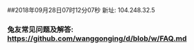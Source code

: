 ##2018年09月28日07时12分07秒 新址: 104.248.32.5
### 兔友常见问题及解答: https://github.com/wanggonging/d/blob/w/FAQ.md
